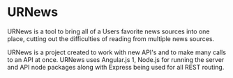 # URNews
URNews is a tool to bring all of a Users favorite news sources into one place, cutting out the difficulties of reading from multiple news sources.

URNews is a project created to work with new API's and to make many calls to an API at once. URNews uses Angular.js 1, Node.js for running the server and API node packages along with Express being used for all REST routing.
